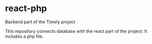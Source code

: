 # react-php
Backend part of the Timely project

This repository connects database with the react part of the project. It includes a php file. 
